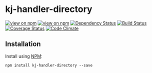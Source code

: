 # kj-handler-directory
[![view on npm](http://img.shields.io/npm/v/kj-handler-directory.svg)](https://www.npmjs.org/package/kj-handler-directory)
[![view on npm](https://img.shields.io/npm/dm/kj-handler-directory.svg)](https://www.npmjs.org/package/kj-handler-directory)
[![Dependency Status](https://david-dm.org/ronelliott/kj-handler-directory.svg)](https://david-dm.org/ronelliott/kj-handler-directory)
[![Build Status](https://travis-ci.org/ronelliott/kj-handler-directory.png)](https://travis-ci.org/ronelliott/kj-handler-directory)
[![Coverage Status](https://coveralls.io/repos/ronelliott/kj-handler-directory/badge.svg?branch=master)](https://coveralls.io/r/ronelliott/kj-handler-directory?branch=master)
[![Code Climate](https://codeclimate.com/github/ronelliott/kj-handler-directory/badges/gpa.svg)](https://codeclimate.com/github/ronelliott/kj-handler-directory)


## Installation
Install using [NPM](https://github.com/isaacs/npm):

    npm install kj-handler-directory --save
